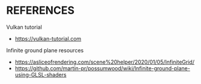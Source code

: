 # REFERENCES 

Vulkan tutorial 
- https://vulkan-tutorial.com

Infinite ground plane resources
- https://asliceofrendering.com/scene%20helper/2020/01/05/InfiniteGrid/
- https://github.com/martin-pr/possumwood/wiki/Infinite-ground-plane-using-GLSL-shaders
